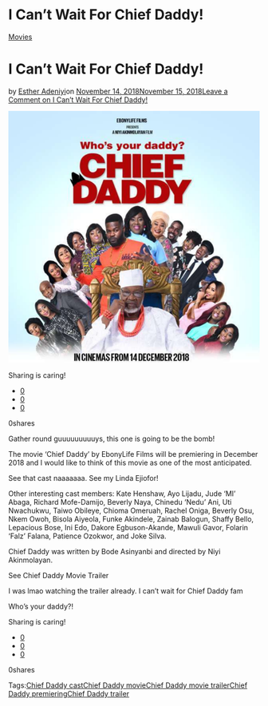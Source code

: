 # I Can’t Wait For Chief Daddy!

[Movies](https://estheradeniyi.com/category/movies/)
# I Can&#x2019;t Wait For Chief Daddy!

by [Esther Adeniyi](https://estheradeniyi.com/author/esther-adeniyi/)on [November 14, 2018November 15, 2018](https://estheradeniyi.com/chief-daddy/)[Leave a Comment on I Can&#x2019;t Wait For Chief Daddy!](https://estheradeniyi.com/chief-daddy/#respond)

![Chief Daddy Movie](images\Chief-Daddy.png)

Sharing is caring!

- [0](https://www.facebook.com/sharer/sharer.php?u=https%3A%2F%2Festheradeniyi.com%2Fchief-daddy%2F&amp;t=I%20Can%27t%20Wait%20For%20Chief%20Daddy%21)
- [0](https://twitter.com/intent/tweet?text=I%20Can%27t%20Wait%20For%20Chief%20Daddy%21&amp;url=https%3A%2F%2Festheradeniyi.com%2Fchief-daddy%2F)
- [0](#)

0shares

Gather round guuuuuuuuuys, this one is going to be the bomb!

The movie &#x2018;Chief Daddy&#x2019; by EbonyLife Films will be premiering in December 2018 and I would like to think of this movie as one of the most anticipated.

See that cast naaaaaaa. See my Linda Ejiofor!

Other interesting cast members: Kate Henshaw, Ayo Lijadu, Jude &#x2018;MI&#x2019; Abaga, Richard Mofe-Damijo, Beverly Naya, Chinedu &#x2018;Nedu&#x2019; Ani, Uti Nwachukwu, Taiwo Obileye, Chioma Omeruah, Rachel Oniga, Beverly Osu, Nkem Owoh, Bisola Aiyeola, Funke Akindele, Zainab Balogun, Shaffy Bello, Lepacious Bose, Ini Edo, Dakore Egbuson-Akande, Mawuli Gavor, Folarin &#x2018;Falz&#x2019; Falana, Patience Ozokwor, and Joke Silva.

Chief Daddy was written by Bode Asinyanbi and directed by Niyi Akinmolayan.

See Chief Daddy Movie Trailer

I was lmao watching the trailer already. I can&#x2019;t wait for Chief Daddy fam

Who&#x2019;s your daddy?!

Sharing is caring!

- [0](https://www.facebook.com/sharer/sharer.php?u=https%3A%2F%2Festheradeniyi.com%2Fchief-daddy%2F&amp;t=I%20Can%27t%20Wait%20For%20Chief%20Daddy%21)
- [0](https://twitter.com/intent/tweet?text=I%20Can%27t%20Wait%20For%20Chief%20Daddy%21&amp;url=https%3A%2F%2Festheradeniyi.com%2Fchief-daddy%2F)
- [0](#)

0shares

Tags:[Chief Daddy cast](https://estheradeniyi.com/tag/chief-daddy-cast/)[Chief Daddy movie](https://estheradeniyi.com/tag/chief-daddy-movie/)[Chief Daddy movie trailer](https://estheradeniyi.com/tag/chief-daddy-movie-trailer/)[Chief Daddy premiering](https://estheradeniyi.com/tag/chief-daddy-premiering/)[Chief Daddy trailer](https://estheradeniyi.com/tag/chief-daddy-trailer/)